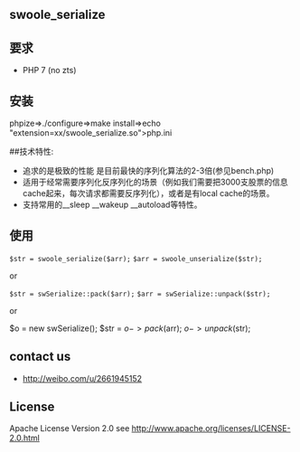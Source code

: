 ## swoole_serialize

## 要求

- PHP 7  (no zts)

## 安装

phpize=>./configure=>make install=>echo "extension=xx/swoole_serialize.so">php.ini


##技术特性:

- 追求的是极致的性能 是目前最快的序列化算法的2-3倍(参见bench.php)
- 适用于经常需要序列化反序列化的场景（例如我们需要把3000支股票的信息cache起来，每次请求都需要反序列化），或者是有local cache的场景。
- 支持常用的__sleep __wakeup __autoload等特性。

## 使用
```$str = swoole_serialize($arr);```
```$arr = swoole_unserialize($str);```

or

```$str = swSerialize::pack($arr);```
```$arr = swSerialize::unpack($str);```

or

$o = new swSerialize();
$str = $o->pack($arr);
$o->unpack($str);

## contact us
- http://weibo.com/u/2661945152

## License

Apache License Version 2.0 see http://www.apache.org/licenses/LICENSE-2.0.html

